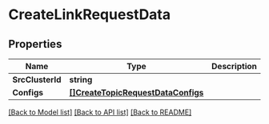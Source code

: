 # CreateLinkRequestData

## Properties

Name | Type | Description | Notes
------------ | ------------- | ------------- | -------------
**SrcClusterId** | **string** |  | 
**Configs** | [**[]CreateTopicRequestDataConfigs**](CreateTopicRequestData_configs.md) |  | [optional] 

[[Back to Model list]](../README.md#documentation-for-models) [[Back to API list]](../README.md#documentation-for-api-endpoints) [[Back to README]](../README.md)


